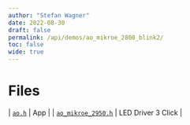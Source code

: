 ```yaml
---
author: "Stefan Wagner"
date: 2022-08-30
draft: false
permalink: /api/demos/ao_mikroe_2800_blink2/
toc: false
wide: true
---
```


# Files

| [`ao.h`](ao.h.md) | App |
| [`ao_mikroe_2950.h`](ao_mikroe_2950.h.md) | LED Driver 3 Click |
